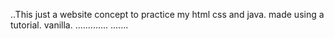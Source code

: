 ..This just a website concept to practice my html css and java. made using a tutorial. vanilla.
.............
.......